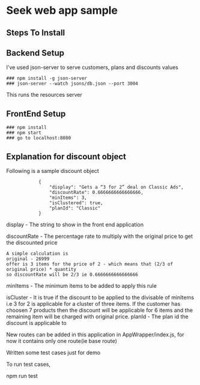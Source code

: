 # Seek web app sample


## Steps To Install

## Backend Setup

I've used json-server to serve customers, plans and discounts values
```
### npm install -g json-server
### json-server --watch jsons/db.json --port 3004
```
This runs the resources server

## FrontEnd Setup
```
### npm install
### npm start
### go to localhost:8080
```

## Explanation for discount object

Following is a sample discount object

```
			{
				"display": "Gets a “3 for 2” deal on Classic Ads",
				"discountRate": 0.6666666666666666,
				"minItems": 3,
				"isClustered": true,
				"planId": "Classic"
			}
```

display - The string to show in the front end application

discountRate - The percentage rate to multiply with the original price to get the discounted price

```
A simple calculation is 
original - 26999
offer is 3 items for the price of 2 - which means that (2/3 of original price) * quantity
so discountRate will be 2/3 ie 0.6666666666666666
```

minItems - The minimum items to be added to apply this rule

isCluster - It is true if the discount to be applied to the divisable of minItems i.e 3 for 2 is applicable for a cluster of three items. If the customer has choosen 7 products then the discount will be applicable for 6 items and the remaining item will be charged with original price.
planId - The plan id the discount is applicable to

New routes can be added in this application in AppWrapper/index.js, for now it contains only one route(ie base route)

Written some test cases just for demo

To run test cases,

npm run test

